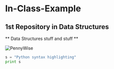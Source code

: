 # In-Class-Example

## 1st Repository in Data Structures
** Data Structures stuff and stuff **

![PennyWise](https://www.syfy.com/sites/syfy/files/styles/1200x1200/public/2017/10/pennywise.jpg?itok=jq7SOnIq&timestamp=1535403774)

```python
s = "Python syntax highlighting"
print s
```
